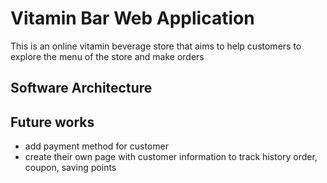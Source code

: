 # Vitamin Bar Web Application
This is an online vitamin beverage store that aims to help customers to explore the menu of the store and make orders

## Software Architecture


## Future works
 - add payment method for customer
 - create their own page with customer information to track history order, coupon, saving points

